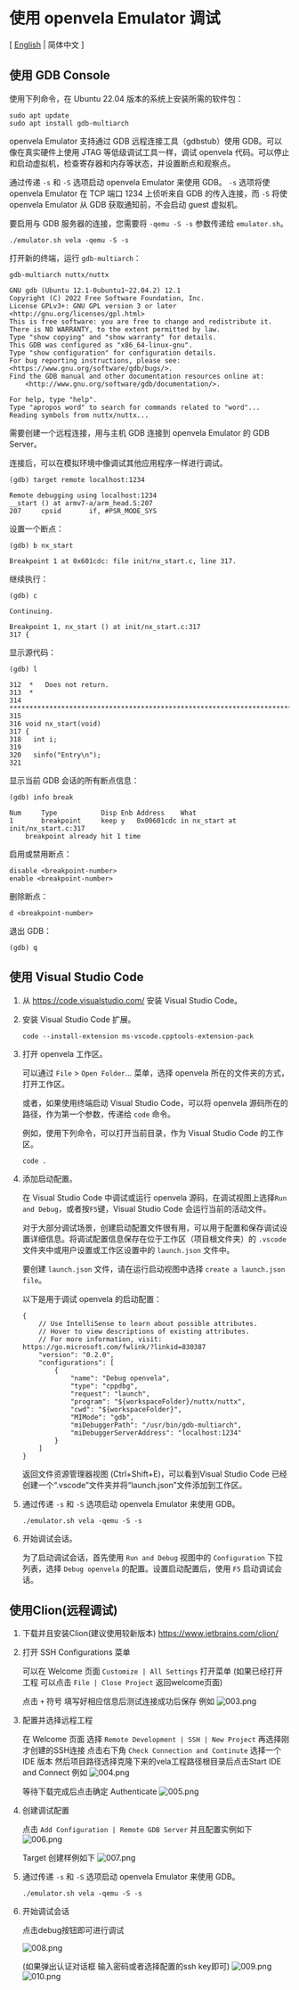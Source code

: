 # 使用 openvela Emulator 调试

\[ [English](./Debugging_Vela_with_Vela_Emulator.md) | 简体中文 \]

## 使用 GDB Console

使用下列命令，在 Ubuntu 22.04 版本的系统上安装所需的软件包：

```
sudo apt update
sudo apt install gdb-multiarch
```

openvela Emulator 支持通过 GDB 远程连接工具（gdbstub）使用 GDB。可以像在真实硬件上使用 JTAG 等低级调试工具一样，调试 openvela 代码。可以停止和启动虚拟机，检查寄存器和内存等状态，并设置断点和观察点。

通过传递 `-s` 和 `-S` 选项启动 openvela Emulator 来使用 GDB。 `-s` 选项将使 openvela Emulator 在 TCP 端口 1234 上侦听来自 GDB 的传入连接，而 `-S` 将使 openvela Emulator 从 GDB 获取通知前，不会启动 guest 虚拟机。

要启用与 GDB 服务器的连接，您需要将 `-qemu -S -s` 参数传递给 `emulator.sh`。

```
./emulator.sh vela -qemu -S -s
```

打开新的终端，运行 `gdb-multiarch`：

```
gdb-multiarch nuttx/nuttx
```

```
GNU gdb (Ubuntu 12.1-0ubuntu1~22.04.2) 12.1
Copyright (C) 2022 Free Software Foundation, Inc.
License GPLv3+: GNU GPL version 3 or later <http://gnu.org/licenses/gpl.html>
This is free software: you are free to change and redistribute it.
There is NO WARRANTY, to the extent permitted by law.
Type "show copying" and "show warranty" for details.
This GDB was configured as "x86_64-linux-gnu".
Type "show configuration" for configuration details.
For bug reporting instructions, please see:
<https://www.gnu.org/software/gdb/bugs/>.
Find the GDB manual and other documentation resources online at:
    <http://www.gnu.org/software/gdb/documentation/>.

For help, type "help".
Type "apropos word" to search for commands related to "word"...
Reading symbols from nuttx/nuttx...
```

需要创建一个远程连接，用与主机 GDB 连接到 openvela Emulator 的 GDB Server。

连接后，可以在模拟环境中像调试其他应用程序一样进行调试。

```
(gdb) target remote localhost:1234
```

```
Remote debugging using localhost:1234
__start () at armv7-a/arm_head.S:207
207		cpsid		if, #PSR_MODE_SYS
```

设置一个断点：

```
(gdb) b nx_start
```

```
Breakpoint 1 at 0x601cdc: file init/nx_start.c, line 317.
```

继续执行：

```
(gdb) c
```

```
Continuing.

Breakpoint 1, nx_start () at init/nx_start.c:317
317	{
```

显示源代码：

```
(gdb) l
```

```
312	 *   Does not return.
313	 *
314	 ****************************************************************************/
315	
316	void nx_start(void)
317	{
318	  int i;
319	
320	  sinfo("Entry\n");
321
```

显示当前 GDB 会话的所有断点信息：

```
(gdb) info break
```

```
Num     Type           Disp Enb Address    What
1       breakpoint     keep y   0x00601cdc in nx_start at init/nx_start.c:317
	breakpoint already hit 1 time
```

启用或禁用断点：

```
disable <breakpoint-number>
enable <breakpoint-number>
```

删除断点：

```
d <breakpoint-number>
```

退出 GDB：

```
(gdb) q
```

## 使用 Visual Studio Code

1. 从 https://code.visualstudio.com/ 安装 Visual Studio Code。

2. 安装 Visual Studio Code 扩展。

    ```
    code --install-extension ms-vscode.cpptools-extension-pack
    ```

3. 打开 openvela 工作区。

    可以通过 `File` > `Open Folder`... 菜单，选择 openvela 所在的文件夹的方式，打开工作区。

    或者，如果使用终端启动 Visual Studio Code，可以将 openvela 源码所在的路径，作为第一个参数，传递给 `code` 命令。

    例如，使用下列命令，可以打开当前目录，作为 Visual Studio Code 的工作区。

    ```
    code .
    ```

4. 添加启动配置。

    在 Visual Studio Code 中调试或运行 openvela 源码，在调试视图上选择`Run and Debug`，或者按`F5`键，Visual Studio Code 会运行当前的活动文件。

    对于大部分调试场景，创建启动配置文件很有用，可以用于配置和保存调试设置详细信息。将调试配置信息保存在位于工作区（项目根文件夹）的 `.vscode` 文件夹中或用户设置或工作区设置中的 `launch.json` 文件中。

    要创建 `launch.json` 文件，请在运行启动视图中选择 `create a launch.json file`。

    以下是用于调试 openvela 的启动配置：

    ```
    {
        // Use IntelliSense to learn about possible attributes.
        // Hover to view descriptions of existing attributes.
        // For more information, visit: https://go.microsoft.com/fwlink/?linkid=830387
        "version": "0.2.0",
        "configurations": [
            {
                "name": "Debug openvela",
                "type": "cppdbg",
                "request": "launch",
                "program": "${workspaceFolder}/nuttx/nuttx",
                "cwd": "${workspaceFolder}",
                "MIMode": "gdb",
                "miDebuggerPath": "/usr/bin/gdb-multiarch",
                "miDebuggerServerAddress": "localhost:1234"
            }
        ]
    }
    ```

    返回文件资源管理器视图 (Ctrl+Shift+E)，可以看到Visual Studio Code 已经创建一个“.vscode”文件夹并将“launch.json”文件添加到工作区。

5. 通过传递 `-s` 和 `-S` 选项启动 openvela Emulator 来使用 GDB。

    ```
    ./emulator.sh vela -qemu -S -s
    ```

6. 开始调试会话。

    为了启动调试会话，首先使用 `Run and Debug` 视图中的 `Configuration` 下拉列表，选择 `Debug openvela` 的配置。设置启动配置后，使用 `F5` 启动调试会话。

## 使用Clion(远程调试)

1. 下载并且安装Clion(建议使用较新版本) https://www.jetbrains.com/clion/

2. 打开 SSH Configurations 菜单
   
   可以在 Welcome 页面 `Customize | All Settings` 打开菜单
   (如果已经打开工程 可以点击 `File | Close Project` 返回welcome页面)
   
   点击 `+` 符号 填写好相应信息后测试连接成功后保存 例如
   ![003.png](images/003.png)

3. 配置并选择远程工程
   
   在 Welcome 页面 选择 `Remote Development | SSH | New Project`
   再选择刚才创建的SSH连接 点击右下角 `Check Connection and Continute`
   选择一个 IDE 版本 然后项目路径选择克隆下来的vela工程路径根目录后点击Start IDE and Connect 例如
   ![004.png](images/004.png)
   
   等待下载完成后点击确定 Authenticate
   ![005.png](images/005.png)

4. 创建调试配置
   
   点击 `Add Configuration | Remote GDB Server` 并且配置实例如下
   ![006.png](images/006.png)
   
   Target 创建样例如下
   ![007.png](images/007.png)

5. 通过传递 `-s` 和 `-S` 选项启动 openvela Emulator 来使用 GDB。

    ```
    ./emulator.sh vela -qemu -S -s
    ```

6. 开始调试会话
   
   点击debug按钮即可进行调试

   ![008.png](images/008.png)

   (如果弹出认证对话框 输入密码或者选择配置的ssh key即可)
   ![009.png](images/009.png)
   ![010.png](images/010.png)